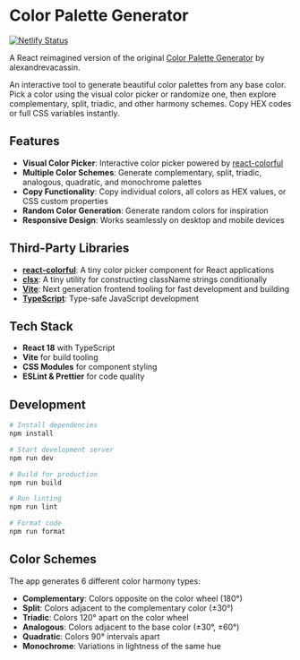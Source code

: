 # Color Palette Generator

[![Netlify Status](https://api.netlify.com/api/v1/badges/7215283d-67a0-47e6-9f12-b18562027770/deploy-status)](https://app.netlify.com/projects/classy-torte-e3f4f7/deploys)

A React reimagined version of the original [Color Palette Generator](https://codepen.io/alexandrevacassin/pen/pvjGNYJ) by alexandrevacassin.

An interactive tool to generate beautiful color palettes from any base color. Pick a color using the visual color picker or randomize one, then explore complementary, split, triadic, and other harmony schemes. Copy HEX codes or full CSS variables instantly.

## Features

- **Visual Color Picker**: Interactive color picker powered by [react-colorful](https://omgovich.github.io/react-colorful/)
- **Multiple Color Schemes**: Generate complementary, split, triadic, analogous, quadratic, and monochrome palettes
- **Copy Functionality**: Copy individual colors, all colors as HEX values, or CSS custom properties
- **Random Color Generation**: Generate random colors for inspiration
- **Responsive Design**: Works seamlessly on desktop and mobile devices

## Third-Party Libraries

- **[react-colorful](https://omgovich.github.io/react-colorful/)**: A tiny color picker component for React applications
- **[clsx](https://github.com/lukeed/clsx)**: A tiny utility for constructing className strings conditionally
- **[Vite](https://vitejs.dev/)**: Next generation frontend tooling for fast development and building
- **[TypeScript](https://www.typescriptlang.org/)**: Type-safe JavaScript development

## Tech Stack

- **React 18** with TypeScript
- **Vite** for build tooling
- **CSS Modules** for component styling
- **ESLint & Prettier** for code quality

## Development

```bash
# Install dependencies
npm install

# Start development server
npm run dev

# Build for production
npm run build

# Run linting
npm run lint

# Format code
npm run format
```

## Color Schemes

The app generates 6 different color harmony types:

- **Complementary**: Colors opposite on the color wheel (180°)
- **Split**: Colors adjacent to the complementary color (±30°)
- **Triadic**: Colors 120° apart on the color wheel
- **Analogous**: Colors adjacent to the base color (±30°, ±60°)
- **Quadratic**: Colors 90° intervals apart
- **Monochrome**: Variations in lightness of the same hue
